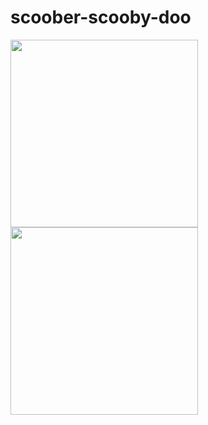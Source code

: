 # scoober-scooby-doo

<image src="http://integraldeeplistening.com/wp-content/uploads/2012/01/Cow-Pie.jpg" width="300px"/>
<image src="https://scontent-ord1-1.xx.fbcdn.net/hphotos-xtf1/v/t1.0-9/11535809_10206688558913144_5676294641301868645_n.jpg?oh=6b8278cc1830272659021a77acb4ff93&oe=55FDA68D" width="300px"/>
